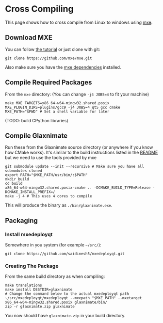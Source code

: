 # Cross Compiling

This page shows how to cross compile from Linux to windows using [mxe](https://mxe.cc/).

## Download MXE

You can follow [the tutorial](https://mxe.cc/#tutorial) or just clone with git:

    git clone https://github.com/mxe/mxe.git

Also make sure you have the [mxe dependencies](https://mxe.cc/#requirements) installed.

## Compile Required Packages

From the `mxe` directory: (You can change `-j4 JOBS=4` to fit your machine)

    make MXE_TARGETS=x86_64-w64-mingw32.shared.posix MXE_PLUGIN_DIRS=plugins/gcc9 -j4 JOBS=4 qt5 gcc cmake
    MXE_PATH="$PWD" # Set a shell variable for later

(TODO: build CPython libraries)

## Compile Glaxnimate

Run these from the Glaxnimate source directory (or anywhere if you know how CMake works).
It's similar to the build instructions listed in the [README](read_me.md#building)
but we need to use the tools provided by mxe

    git submodule update --init --recursive # Make sure you have all submodules cloned
    export PATH="$MXE_PATH/usr/bin/:$PATH"
    mkdir build
    cd build
    x86_64-w64-mingw32.shared.posix-cmake .. -DCMAKE_BUILD_TYPE=Release -DCMAKE_INSTALL_PREFIX=/
    make -j 4 # This uses 4 cores to compile

This will produce the binary as `./bin/glaxnimate.exe`.


## Packaging

### Install mxedeployqt

Somewhere in you system (for example `~/src/`):

    git clone https://github.com/saidinesh5/mxedeployqt.git

### Creating The Package

From the same build directory as when compiling:

    make translations
    make install DESTDIR=glaxnimate
    # Change the command below to the actual mxedeployqt path
    ~/src/mxedeployqt/mxedeployqt --mxepath "$MXE_PATH" --mxetarget x86_64-w64-mingw32.shared.posix glaxnimate/bin/
    zip -r glaxnimate.zip glaxnimate

You now should have `glaxnimate.zip` in your build directory.
